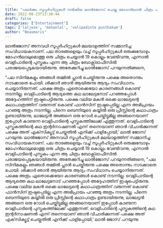 ```yaml
---
title: "പലർക്കും സൂപ്പർഹിറ്റുകൾ നൽകിയ ലാൽജോസ് ചെയ്ത മോഹൻലാൽ ചിത്രം പരാജയപ്പെട്ടത് എന്തുകൊണ്ട് ?"
date: 2022-08-23T13:38:44
draft: false
categories: ["Entertainment"]
tags: ['laljose', 'mohanlal', 'velipadinte pusthakam']
author: "Beaumaris"
---
```


ലാൽജോസ് അനവധി സൂപ്പർഹിറ്റുകൾ മലയാളത്തിന് സമ്മാനിച്ച സംവിധായകനാണ്. പല താരങ്ങളെയും വച്ച് സൂപ്പർഹിറ്റുകൾ ഒരുക്കുമ്പോഴും മോഹൻലാലുമൊത്തു ഒരു ചിത്രം ചെയ്യാൻ 19 കൊല്ലം വേണ്ടിവന്നു, എന്നാൽ വെളിപാടിന്റെ പുസ്തകം എന്ന ആ ചിത്രം ബോക്സ്ഓഫീസിൽ പരാജയപ്പെടുകയായിരുന്നു. അതേക്കുറിച്ചു ലാൽജോസ് പറയുന്നതിങ്ങനെ,

"പല സിനിമകളും ഞങ്ങള്‍ തമ്മില്‍ പ്ലാന്‍ ചെയ്തിരുന്നു പക്ഷെ അതൊന്നും നാടക്കാതെ പോയി. ശിക്കാര്‍ ഞാന്‍ ആയിരുന്നു ആദ്യം സംവിധാനം ചെയ്യാനിരുന്നത്. പക്ഷെ അതും ഏതൊക്കെയോ കാരണങ്ങള്‍ കൊണ്ട് നടന്നില്ല. വെളിപാടിന്റെ ആദ്യത്തെ കഥ ലാലേട്ടനോട് പറഞ്ഞപ്പോള്‍ അദ്ദേഹത്തിന് ഇഷ്ടപെട്ടിരുന്നു. പക്ഷെ വലിയ മകന്‍ ഒക്കെ ലാലേട്ടന്റെ കഥാപാത്രത്തിന് വരുന്നത് കൊണ്ട് ഫാന്‍സിന് ഇഷ്ടപ്പെടില്ല എന്ന അഭിപ്രായം പറഞ്ഞു അതും നടന്നില്ല. പിന്നെ ബെന്നിയുടെ കയ്യില്‍ ഒരു പ്രീസ്റ്റിന്റെ കഥാപാത്രം ഉണ്ടായിരുന്നു, ലാലേട്ടന്‍ അങ്ങനെ ഒരു റോള്‍ ചെയ്തിട്ടുമില്ല അങ്ങനെയാണ് ഇപ്പോള്‍ കാണുന്ന വെളിപാടിന്റെ പുസ്തകത്തിലേക്ക് എത്തുന്നത്. വെളിപാടിന്റെ പുസ്തകത്തിന്റെ കഥ ഇന്റര്‍നാഷണല്‍ എന്ന് തന്നെയാണ് ഞാന്‍ വിചാരിക്കുന്നത് പക്ഷെ അത് എക്‌സിക്യൂട്ട് ചെയ്തതില്‍ എനിക്ക് പാളിപ്പോയി,’ ലാല്‍ ജോസ് പറയുന്നു.
ലാൽജോസ് അനവധി സൂപ്പർഹിറ്റുകൾ മലയാളത്തിന് സമ്മാനിച്ച സംവിധായകനാണ്. പല താരങ്ങളെയും വച്ച് സൂപ്പർഹിറ്റുകൾ ഒരുക്കുമ്പോഴും മോഹൻലാലുമൊത്തു ഒരു ചിത്രം ചെയ്യാൻ 19 കൊല്ലം വേണ്ടിവന്നു, എന്നാൽ വെളിപാടിന്റെ പുസ്തകം എന്ന ആ ചിത്രം ബോക്സ്ഓഫീസിൽ പരാജയപ്പെടുകയായിരുന്നു. അതേക്കുറിച്ചു ലാൽജോസ് പറയുന്നതിങ്ങനെ, "പല സിനിമകളും ഞങ്ങള്‍ തമ്മില്‍ പ്ലാന്‍ ചെയ്തിരുന്നു പക്ഷെ അതൊന്നും നാടക്കാതെ പോയി. ശിക്കാര്‍ ഞാന്‍ ആയിരുന്നു ആദ്യം സംവിധാനം ചെയ്യാനിരുന്നത്. പക്ഷെ അതും ഏതൊക്കെയോ കാരണങ്ങള്‍ കൊണ്ട് നടന്നില്ല. വെളിപാടിന്റെ ആദ്യത്തെ കഥ ലാലേട്ടനോട് പറഞ്ഞപ്പോള്‍ അദ്ദേഹത്തിന് ഇഷ്ടപെട്ടിരുന്നു. പക്ഷെ വലിയ മകന്‍ ഒക്കെ ലാലേട്ടന്റെ കഥാപാത്രത്തിന് വരുന്നത് കൊണ്ട് ഫാന്‍സിന് ഇഷ്ടപ്പെടില്ല എന്ന അഭിപ്രായം പറഞ്ഞു അതും നടന്നില്ല. പിന്നെ ബെന്നിയുടെ കയ്യില്‍ ഒരു പ്രീസ്റ്റിന്റെ കഥാപാത്രം ഉണ്ടായിരുന്നു, ലാലേട്ടന്‍ അങ്ങനെ ഒരു റോള്‍ ചെയ്തിട്ടുമില്ല അങ്ങനെയാണ് ഇപ്പോള്‍ കാണുന്ന വെളിപാടിന്റെ പുസ്തകത്തിലേക്ക് എത്തുന്നത്. വെളിപാടിന്റെ പുസ്തകത്തിന്റെ കഥ ഇന്റര്‍നാഷണല്‍ എന്ന് തന്നെയാണ് ഞാന്‍ വിചാരിക്കുന്നത് പക്ഷെ അത് എക്‌സിക്യൂട്ട് ചെയ്തതില്‍ എനിക്ക് പാളിപ്പോയി,’ ലാല്‍ ജോസ് പറയുന്നു.

